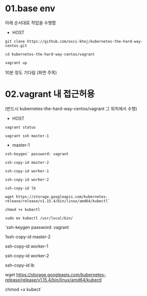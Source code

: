 01.base env
=============

아래 순서대로 작업을 수행함

- HOST

~~~
git clone https://github.com/osci-khoj/kubernetes-the-hard-way-centos.git

cd kubernetes-the-hard-way-centos/vagrant

vagrant up
~~~

10분 정도 기다림 (화면 주목)


02.vagrant 내 접근허용
===========

(반드시 kubernetes-the-hard-way-centos/vagrant 그 위치에서 수행)

- HOST

~~~
vagrant status

vagrant ssh master-1
~~~

- master-1

~~~
ssh-keygen` password: vagrant

ssh-copy-id master-2

ssh-copy-id worker-1

ssh-copy-id worker-2

ssh-copy-id lb

wget https://storage.googleapis.com/kubernetes-release/release/v1.15.4/bin/linux/amd64/kubectl`

chmod +x kubectl

sudo mv kubectl /usr/local/bin/
~~~
`ssh-keygen password: vagrant

1ssh-copy-id master-2

ssh-copy-id worker-1

ssh-copy-id worker-2

ssh-copy-id lb

wget https://storage.googleapis.com/kubernetes-release/release/v1.15.4/bin/linux/amd64/kubectl

chmod +x kubect`
